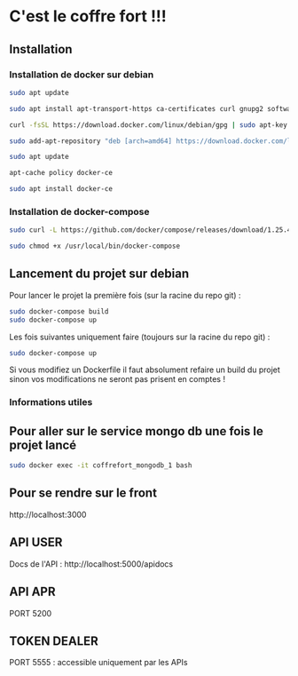 # C'est le coffre fort !!!

## Installation 

### Installation de docker sur debian

```bash
sudo apt update

sudo apt install apt-transport-https ca-certificates curl gnupg2 software-properties-common

curl -fsSL https://download.docker.com/linux/debian/gpg | sudo apt-key add -

sudo add-apt-repository "deb [arch=amd64] https://download.docker.com/linux/debian $(lsb_release -cs) stable"

sudo apt update

apt-cache policy docker-ce

sudo apt install docker-ce
```

### Installation de docker-compose

```bash
sudo curl -L https://github.com/docker/compose/releases/download/1.25.4/docker-compose-`uname -s`-`uname -m` -o /usr/local/bin/docker-compose

sudo chmod +x /usr/local/bin/docker-compose
```

## Lancement du projet sur debian

Pour lancer le projet la première fois (sur la racine du repo git) :
```bash
sudo docker-compose build
sudo docker-compose up
```

Les fois suivantes uniquement faire (toujours sur la racine du repo git) :
```bash
sudo docker-compose up
```
Si vous modifiez un Dockerfile il faut absolument refaire un build du projet sinon vos modifications ne seront pas prisent en comptes !

### Informations utiles

## Pour aller sur le service mongo db une fois le projet lancé
```bash
sudo docker exec -it coffrefort_mongodb_1 bash
```

## Pour se rendre sur le front
http://localhost:3000

## API USER 
Docs de l'API : http://localhost:5000/apidocs

## API APR
PORT 5200

## TOKEN DEALER
PORT 5555 : accessible uniquement par les APIs

